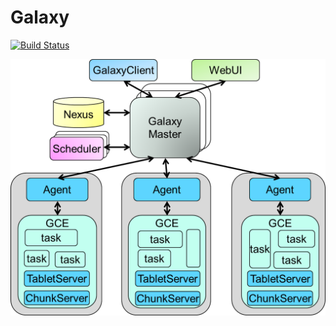 # Galaxy

[![Build Status](https://travis-ci.org/bluebore/galaxy.svg?branch=master)](https://travis-ci.org/bluebore/galaxy)

![架构图](https://github.com/bluebore/galaxy/blob/master/images/galaxy_arch.png?raw=true)  

